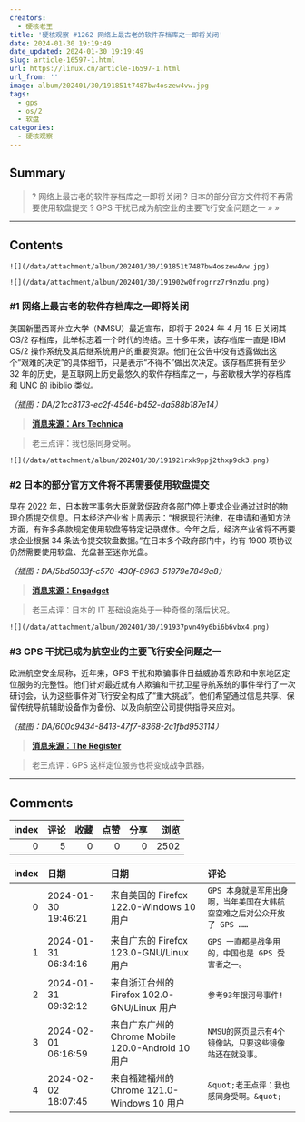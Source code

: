 ```yaml
---
creators:
  - 硬核老王
title: '硬核观察 #1262 网络上最古老的软件存档库之一即将关闭'
date: 2024-01-30 19:19:49
date_updated: 2024-01-30 19:19:49
slug: article-16597-1.html
url: https://linux.cn/article-16597-1.html
url_from: ''
image: album/202401/30/191851t7487bw4oszew4vw.jpg
tags:
  - gps
  - os/2
  - 软盘
categories:
  - 硬核观察
---
```


## Summary

> ? 网络上最古老的软件存档库之一即将关闭
> ? 日本的部分官方文件将不再需要使用软盘提交
> ? GPS 干扰已成为航空业的主要飞行安全问题之一
> » 
> »

***

<!-- more -->

## Contents

`![](/data/attachment/album/202401/30/191851t7487bw4oszew4vw.jpg)`

`![](/data/attachment/album/202401/30/191902w0frogrrz7r9nzdu.png)`

### #1 网络上最古老的软件存档库之一即将关闭

美国新墨西哥州立大学（NMSU）最近宣布，即将于 2024 年 4 月 15 日关闭其 OS/2 存档库，此举标志着一个时代的终结。三十多年来，该存档库一直是 IBM OS/2 操作系统及其后继系统用户的重要资源。他们在公告中没有透露做出这个“艰难的决定”的具体细节，只是表示“不得不”做出次决定。该存档库拥有至少 32 年的历史，是互联网上历史最悠久的软件存档库之一，与密歇根大学的存档库和 UNC 的 ibiblio 类似。

*（插图：DA/21cc8173-ec2f-4546-b452-da588b187e14）*

> 
> **[消息来源：Ars Technica](https://arstechnica.com/gadgets/2024/01/after-32-years-one-of-the-nets-oldest-software-archives-is-shutting-down/)**
> 
> 
> 

> 
> 老王点评：我也感同身受啊。
> 
> 
> 

`![](/data/attachment/album/202401/30/191921rxk9ppj2thxp9ck3.png)`

### #2 日本的部分官方文件将不再需要使用软盘提交

早在 2022 年，日本数字事务大臣就敦促政府各部门停止要求企业通过过时的物理介质提交信息。日本经济产业省上周表示：“根据现行法律，在申请和通知方法方面，有许多条款规定使用软盘等特定记录媒体。今年之后，经济产业省将不再要求企业根据 34 条法令提交软盘数据。”在日本多个政府部门中，约有 1900 项协议仍然需要使用软盘、光盘甚至迷你光盘。

*（插图：DA/5bd5033f-c570-430f-8963-51979e7849a8）*

> 
> **[消息来源：Engadget](https://www.engadget.com/japan-will-no-longer-require-floppy-disks-for-submitting-some-official-documents-212048844.html)**
> 
> 
> 

> 
> 老王点评：日本的 IT 基础设施处于一种奇怪的落后状况。
> 
> 
> 

`![](/data/attachment/album/202401/30/191937pvn49y6bi6b6vbx4.png)`

### #3 GPS 干扰已成为航空业的主要飞行安全问题之一

欧洲航空安全局称，近年来，GPS 干扰和欺骗事件日益威胁着东欧和中东地区定位服务的完整性。他们针对最近就有人欺骗和干扰卫星导航系统的事件举行了一次研讨会，认为这些事件对飞行安全构成了“重大挑战”。他们希望通过信息共享、保留传统导航辅助设备作为备份、以及向航空公司提供指导来应对。

*（插图：DA/600c9434-8413-47f7-8368-2c1fbd953114）*

> 
> **[消息来源：The Register](https://www.theregister.com/2024/01/29/satellite_navigation_jamming_now_a/)**
> 
> 
> 

> 
> 老王点评：GPS 这样定位服务也将变成战争武器。
> 
> 
>

***

## Comments


|   index |   评论 |   收藏 |   点赞 |   分享 |   浏览 |
|--------:|-------:|-------:|-------:|-------:|-------:|
|       0 |      5 |      0 |      0 |      0 |   2502 |

|   index | 日期                | 日期                                               | 评论                                                                    |
|--------:|:--------------------|:---------------------------------------------------|:------------------------------------------------------------------------|
|       0 | 2024-01-30 19:46:21 | 来自美国的 Firefox 122.0-Windows 10 用户           | `GPS 本身就是军用出身啊，当年美国在大韩航空空难之后对公众开放了 GPS ……` |
|       1 | 2024-01-31 06:34:16 | 来自广东的 Firefox 123.0-GNU/Linux 用户            | `GPS 一直都是战争用的，中国也是 GPS 受害者之一。`                       |
|       2 | 2024-01-31 09:32:12 | 来自浙江台州的 Firefox 102.0-GNU/Linux 用户        | `参考93年银河号事件!`                                                   |
|       3 | 2024-02-01 06:16:59 | 来自广东广州的 Chrome Mobile 120.0-Android 10 用户 | `NMSU的网页显示有4个镜像站，只要这些镜像站还在就没事。`                 |
|       4 | 2024-02-02 18:07:45 | 来自福建福州的 Chrome 121.0-Windows 10 用户        | `&quot;老王点评：我也感同身受啊。&quot;`                                |

